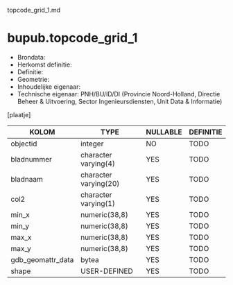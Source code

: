topcode_grid_1.md

# bupub.topcode_grid_1


* Brondata: 
* Herkomst definitie: 
* Definitie: 
* Geometrie: 
* Inhoudelijke eigenaar: 
* Technische eigenaar: PNH/BU/ID/DI (Provincie Noord-Holland, Directie Beheer & Uitvoering, Sector Ingenieursdiensten, Unit Data & Informatie)

[plaatje]


|KOLOM                            |TYPE                       |NULLABLE|DEFINITIE|
|------                           |----                       |-----   |-----    |
|objectid                         |integer                    |NO      |TODO|
|bladnummer                       |character varying(4)       |YES     |TODO|
|bladnaam                         |character varying(20)      |YES     |TODO|
|col2                             |character varying(1)       |YES     |TODO|
|min_x                            |numeric(38,8)              |YES     |TODO|
|min_y                            |numeric(38,8)              |YES     |TODO|
|max_x                            |numeric(38,8)              |YES     |TODO|
|max_y                            |numeric(38,8)              |YES     |TODO|
|gdb_geomattr_data                |bytea                      |YES     |TODO|
|shape                            |USER-DEFINED               |YES     |TODO|
